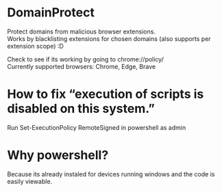 # DomainProtect
Protect domains from malicious browser extensions.  
Works by blacklisting extensions for chosen domains (also supports per extension scope) :D

Check to see if its working by going to chrome://policy/  
Currently supported browsers: Chrome, Edge, Brave

# How to fix “execution of scripts is disabled on this system.”
Run Set-ExecutionPolicy RemoteSigned in powershell as admin

# Why powershell?
Because its already instaled for devices running windows and the code is easily viewable.
